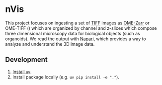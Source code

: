 # nVis

This project focuses on ingesting a set of [TIFF](https://en.wikipedia.org/wiki/TIFF) images as [OME-Zarr](https://pmc.ncbi.nlm.nih.gov/articles/PMC9980008/) or OME-TIFF () which are organized by channel and z-slices which compose three dimensional microscopy data for biological objects (such as organoids).
We read the output with [Napari](https://napari.org/dev/index.html), which provides a way to analyze and understand the 3D image data.

## Development

1. [Install `uv`](https://docs.astral.sh/uv/getting-started/installation/).
1. Install package locally (e.g. `uv pip install -e "."`).
